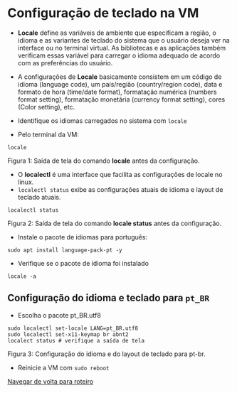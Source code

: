 # Configuração de teclado na VM

* **Locale** define as variáveis de ambiente que especificam a região, o idioma e as variantes de teclado do sistema que o usuário deseja ver na interface ou no terminal virtual.
As bibliotecas e as aplicações também verificam essas variável para carregar o idioma adequado de acordo com as preferências do usuário.

* A configurações de **Locale** basicamente consistem em um código de idioma (language code), um país/região (country/region code), data e formato de hora (time/date format), formatação numérica (numbers format setting), formatação monetária (currency format setting), cores (Color setting), etc. 


* Identifique os idiomas carregados no sistema com ``locale``
* Pelo terminal da VM:

```shell
locale
```  
  Figura 1: Saída de tela do comando **locale** antes da configuração.  

*  O **localectl** é uma interface que facilita as configurações de locale no linux.
* ``localectl status`` exibe as configurações atuais de idioma e layout de teclado atuais.

```shell
localectl status
```
  Figura 2: Saída de tela do comando **locale status** antes da configuração.  

* Instale o pacote de idiomas para português:

```shell
sudo apt install language-pack-pt -y
```

* Verifique se o pacote de idioma foi instalado

```shell
locale -a
```

## Configuração do idioma e teclado para ``pt_BR`` 
* Escolha o pacote pt_BR.utf8
```shell
sudo localectl set-locale LANG=pt_BR.utf8
sudo localectl set-x11-keymap br abnt2 
localect status # verifique a saída de tela 
```
	
 Figura 3: Configuração do idioma e do layout de teclado para pt-br.

* Reinicie a VM com ``sudo reboot``

[Navegar de volta para roteiro](https://github.com/martanascimento1/Projeto-redes-bimestre2/blob/main/README.md)

